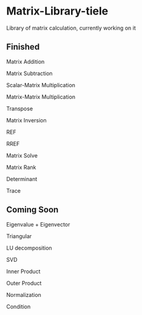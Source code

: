 # Matrix-Library-tiele

Library of matrix calculation, currently working on it

## Finished
Matrix Addition

Matrix Subtraction

Scalar-Matrix Multiplication

Matrix-Matrix Multiplication

Transpose

Matrix Inversion

REF

RREF

Matrix Solve

Matrix Rank

Determinant

Trace

## Coming Soon

Eigenvalue + Eigenvector

Triangular

LU decomposition

SVD

Inner Product

Outer Product

Normalization

Condition
